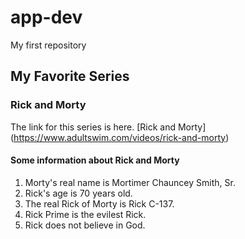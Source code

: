 # app-dev
My first repository
## **My Favorite Series**
### Rick and Morty 
The link for this series is here. [Rick and Morty] (https://www.adultswim.com/videos/rick-and-morty)
#### Some information about Rick and Morty
1. Morty's real name is Mortimer Chauncey Smith, Sr.
2. Rick's age is 70 years old.
3. The real Rick of Morty is Rick C-137.
4. Rick Prime is the evilest Rick.
5. Rick does not believe in God.
